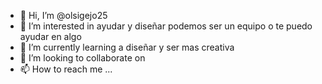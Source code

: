 - 👋 Hi, I’m @olsigejo25
- 👀 I’m interested in  ayudar y diseñar podemos ser un equipo o te puedo ayudar en algo
- 🌱 I’m currently learning  a diseñar y ser mas creativa 
- 💞️ I’m looking to collaborate on 
- 📫 How to reach me ...

<!---
olsigejo25/olsigejo25 is a ✨ special ✨ repository because its `README.md` (this file) appears on your GitHub profile.
You can click the Preview link to take a look at your changes.
--->

